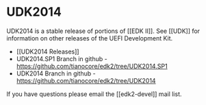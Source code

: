 # UDK2014

UDK2014 is a stable release of portions of [[EDK II]]. See [[UDK]] for information on other releases of the UEFI Development Kit.

* [[UDK2014 Releases]]
* UDK2014.SP1 Branch in github - https://github.com/tianocore/edk2/tree/UDK2014.SP1 
* UDK2014 Branch in github - https://github.com/tianocore/edk2/tree/UDK2014 

If you have questions please email the [[edk2-devel]] mail list.
